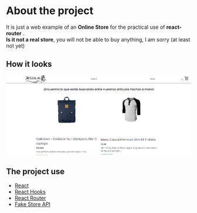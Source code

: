 # About the project

It is just a web example of an **Online Store** for the practical use of **react-router** . <br>
**Is it not a real store**, you will not be able to buy anything, I am sorry (at least not yet)

## How it looks
![Store Screenshort](https://github.com/DavitBoo/shopping-cart/blob/main/screenshot.png)

## The project use

<ul>
    <li>
        <a href="https://react.dev/">React</a>
    </li>
    <li>
        <a href="https://legacy.reactjs.org/docs/hooks-intro.html">React Hooks</a>
    </li>
    <li>
        <a href="https://v5.reactrouter.com/">React Router</a>
    </li>
    <li>
        <a href="https://fakestoreapi.com/">Fake Store API</a> 
    </li>
</ul>

